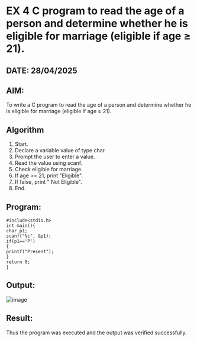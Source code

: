 # EX 4 C program to read the age of a person and determine whether he is eligible for marriage (eligible if age ≥ 21).
## DATE: 28/04/2025
## AIM:
To write a C program to read the age of a person and determine whether he is eligible for marriage (eligible if age ≥ 21).

## Algorithm
1. Start.
2. Declare a variable value of type char.
3. Prompt the user to enter a value.
4. Read the value using scanf.
5. Check eligible for marriage.
6. If age >= 21, print "Eligible".
7. If false, print " Not Eligible".
8. End.  

## Program:
```
#include<stdio.h>
int main(){
char p1;
scanf("%c", &p1);
if(p1=='P')
{
printf("Present");
}
return 0;
}

```

## Output:

![image](https://github.com/user-attachments/assets/346d7b76-e0a2-4bf9-b8c7-f18f524b9710)


## Result:
Thus the program was executed and the output was verified successfully.
